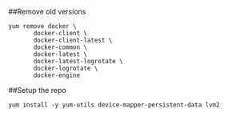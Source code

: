 ##Remove old versions
```
yum remove docker \
       docker-client \
       docker-client-latest \
       docker-common \
       docker-latest \
       docker-latest-logrotate \
       docker-logrotate \
       docker-engine
```

##Setup the repo
```
yum install -y yum-utils device-mapper-persistent-data lvm2
```
